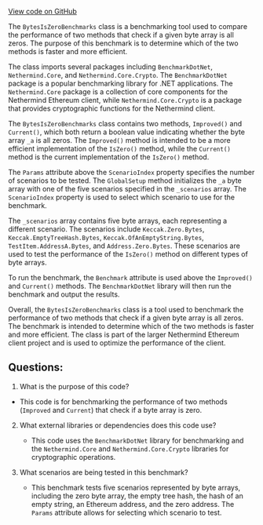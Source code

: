 [View code on GitHub](https://github.com/nethermindeth/nethermind/Nethermind.Benchmark/Core/BytesIsZeroBenchmarks.cs)

The `BytesIsZeroBenchmarks` class is a benchmarking tool used to compare the performance of two methods that check if a given byte array is all zeros. The purpose of this benchmark is to determine which of the two methods is faster and more efficient. 

The class imports several packages including `BenchmarkDotNet`, `Nethermind.Core`, and `Nethermind.Core.Crypto`. The `BenchmarkDotNet` package is a popular benchmarking library for .NET applications. The `Nethermind.Core` package is a collection of core components for the Nethermind Ethereum client, while `Nethermind.Core.Crypto` is a package that provides cryptographic functions for the Nethermind client.

The `BytesIsZeroBenchmarks` class contains two methods, `Improved()` and `Current()`, which both return a boolean value indicating whether the byte array `_a` is all zeros. The `Improved()` method is intended to be a more efficient implementation of the `IsZero()` method, while the `Current()` method is the current implementation of the `IsZero()` method. 

The `Params` attribute above the `ScenarioIndex` property specifies the number of scenarios to be tested. The `GlobalSetup` method initializes the `_a` byte array with one of the five scenarios specified in the `_scenarios` array. The `ScenarioIndex` property is used to select which scenario to use for the benchmark. 

The `_scenarios` array contains five byte arrays, each representing a different scenario. The scenarios include `Keccak.Zero.Bytes`, `Keccak.EmptyTreeHash.Bytes`, `Keccak.OfAnEmptyString.Bytes`, `TestItem.AddressA.Bytes`, and `Address.Zero.Bytes`. These scenarios are used to test the performance of the `IsZero()` method on different types of byte arrays. 

To run the benchmark, the `Benchmark` attribute is used above the `Improved()` and `Current()` methods. The `BenchmarkDotNet` library will then run the benchmark and output the results. 

Overall, the `BytesIsZeroBenchmarks` class is a tool used to benchmark the performance of two methods that check if a given byte array is all zeros. The benchmark is intended to determine which of the two methods is faster and more efficient. The class is part of the larger Nethermind Ethereum client project and is used to optimize the performance of the client.
## Questions: 
 1. What is the purpose of this code?
   - This code is for benchmarking the performance of two methods (`Improved` and `Current`) that check if a byte array is zero.

2. What external libraries or dependencies does this code use?
   - This code uses the `BenchmarkDotNet` library for benchmarking and the `Nethermind.Core` and `Nethermind.Core.Crypto` libraries for cryptographic operations.

3. What scenarios are being tested in this benchmark?
   - This benchmark tests five scenarios represented by byte arrays, including the zero byte array, the empty tree hash, the hash of an empty string, an Ethereum address, and the zero address. The `Params` attribute allows for selecting which scenario to test.